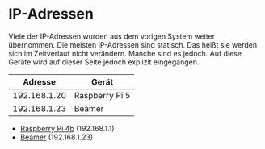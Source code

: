 # IP-Adressen

Viele der IP-Adressen wurden aus dem vorigen System weiter übernommen. Die meisten IP-Adressen sind statisch. Das heißt sie werden sich im Zeitverlauf nicht verändern. Manche sind es jedoch. Auf diese Geräte wird auf dieser Seite jedoch explizit eingegangen.

| Adresse      | Gerät           |
|--------------|-----------------|
| 192.168.1.20 | Raspberry Pi 5  |
| 192.168.1.23 | Beamer          |

- [Raspberry Pi 4b](devices/raspi-4b.md) (192.168.1.1)
- [Beamer](devices/beamer.md) (192.168.1.23)
